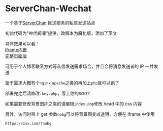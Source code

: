 # ServerChan-Wechat
一个基于[ServerChan](https://sc.ftqq.com) 推送服务的私信发送站点

初始代码为"神代綺凜"提供，改版本为魔化版，添加了英文

具体效果可以看：  
[iframe内嵌](https://www.quchao.net/msg.html)  
[完整页面版](https://sc.quchao.net)

可用于个人博客联系方式等私信发送需求场合，并且会将消息发送者的 IP 一并发送

至于需求大概有个`nginx` `apache`之类的再加上`php`就可以跑了

部署完之后请修改`.key.php`，写上你的`SCKEY`

如果需要修改背景图片之类的请编辑`index.php`修改 head 中的 css 内容

另外，访问时带上 get 参数`nobg`可以将背景图变成透明，方便在 iframe 中使用
```
https://xxx.com/?nobg
```
